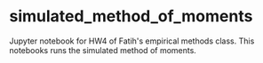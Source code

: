 # simulated_method_of_moments
Jupyter notebook for HW4 of Fatih's empirical methods class. This notebooks runs the simulated method of moments.
